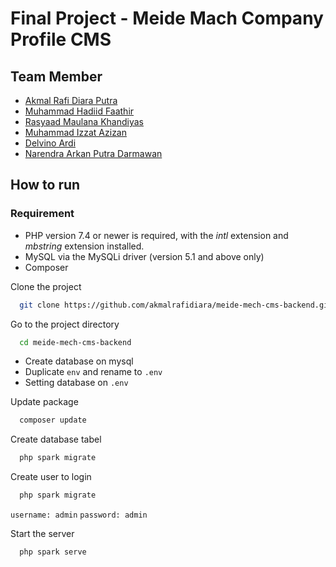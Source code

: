 # Final Project - Meide Mach Company Profile CMS

## Team Member

- [Akmal Rafi Diara Putra](https://www.github.com/akmalrafidiara)
- [Muhammad Hadiid Faathir](https://github.com/Bedyyy)
- [Rasyaad Maulana Khandiyas](https://www.github.com/rasyaadmk)
- [Muhammad Izzat Azizan](https://www.github.com/ijatajijan)
- [Delvino Ardi](https://www.github.com/delvinoardi7)
- [Narendra Arkan Putra Darmawan](https://www.github.com/ZoontS)

## How to run

### Requirement

- PHP version 7.4 or newer is required, with the _intl_ extension and _mbstring_ extension installed.
- MySQL via the MySQLi driver (version 5.1 and above only)
- Composer

Clone the project

```bash
  git clone https://github.com/akmalrafidiara/meide-mech-cms-backend.git
```

Go to the project directory

```bash
  cd meide-mech-cms-backend
```

- Create database on mysql
- Duplicate `env` and rename to `.env`
- Setting database on `.env`

Update package

```bash
  composer update
```

Create database tabel

```bash
  php spark migrate
```

Create user to login

```bash
  php spark migrate
```

`username: admin`
`password: admin`

Start the server

```bash
  php spark serve
```
